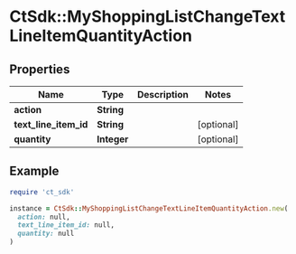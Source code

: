 # CtSdk::MyShoppingListChangeTextLineItemQuantityAction

## Properties

| Name | Type | Description | Notes |
| ---- | ---- | ----------- | ----- |
| **action** | **String** |  |  |
| **text_line_item_id** | **String** |  | [optional] |
| **quantity** | **Integer** |  | [optional] |

## Example

```ruby
require 'ct_sdk'

instance = CtSdk::MyShoppingListChangeTextLineItemQuantityAction.new(
  action: null,
  text_line_item_id: null,
  quantity: null
)
```

